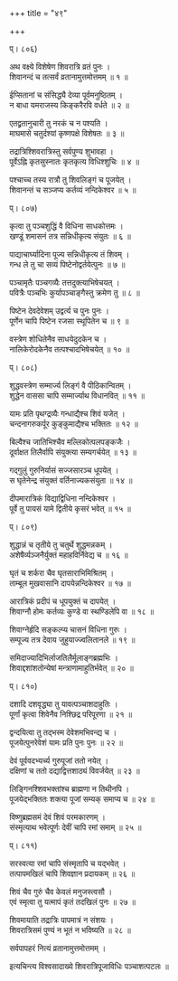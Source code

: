+++
title = "४९"

+++
  
  
  
प्। ८०६)  
  
अथ वक्ष्ये विशेषेण शिवरात्रि व्रतं पुनः ।  
शिवानन्दं च तत्सर्वं व्रतानामुत्तमोत्तमम् ॥ १ ॥  
  
ईप्सितानां च संसिद्ध्यै देव्या पूर्वमनुष्ठितम् ।  
न बाधा यमराजस्य किङ्करैरपि वर्धते ॥ २ ॥  
  
एतद्व्रतानुचारी तु नरकं च न पश्यति ।  
माघमासे चतुर्दश्यां कृष्णपक्षे विशेषतः ॥ ३ ॥  
  
तद्रात्रिश्शिवरात्रिस्तु सर्वपुण्य शुभावहा ।  
पूर्वेऽह्नि कृतसुस्नातः कृतकृत्य विधिश्शुचिः ॥ ४ ॥  
  
पश्चाच्च तस्य रात्रौ तु शिवलिङ्गं च पूजयेत् ।  
शिवानन्तं च सञ्जप्य कर्तव्यं नन्दिकेश्वर ॥ ५ ॥  
  
प्। ८०७)  
  
कृत्वा तु पञ्चशुद्धिं वै विधिना साधकोत्तमः ।  
खण्डूं शमासनं तत्र सन्निधीकृत्य संयुतः ॥ ६ ॥  
  
पाद्याचार्घ्यादिना पूज्य सन्निधीकृत्य तं शिवम् ।  
गन्ध ले तु चा सव्यं पिष्टेनोद्वर्तयेत्पुनः ॥ ७ ॥  
  
पञ्चामृतैः पञ्चगव्यैः तत्तदुक्त्याभिषेचयत् ।  
पवित्रैः पञ्चभिः कुर्यापञ्चाङ्गैस्तु क्रमेण तु ॥ ८ ॥  
  
पिष्टेन देवदेवेशम् उद्वर्त्य च पुनः पुनः ।  
पूर्णेन चापि पिष्टेन रजसा स्थूपितेन च ॥ ९ ॥  
  
वस्त्रेण शोधितेनैव साधयेदुदकेन च ।  
नालिकेरोदकेनैव तत्पश्चादभिषेचयेत् ॥ १० ॥  
  
प्। ८०८)  
  
शुद्धवस्त्रेण सम्मार्ज्य लिङ्गं वै पीठिकान्वितम् ।  
शुद्धेन वाससा चापि सम्मार्ज्याथ विधानवित् ॥ ११ ॥  
  
यामः प्रति पृथग्द्रव्यैः गन्धाद्यैश्च शिवं यजेत् ।  
चन्दनागरुकर्पूर कुङ्कुमाद्यैश्च भक्तितः ॥ १२ ॥  
  
बिल्वैश्च जातिभिश्चैव मल्लिकोत्पलपङ्कजैः ।  
दूर्वाक्षत तिलैर्वापि संयुक्त्या सम्यगर्चयेत् ॥ १३ ॥  
  
गद्गुलुं गुरुनिर्यासं सज्जसारञ्च धूपयेत् ।  
स घृतेनेन्द्र संयुक्तं वर्तिनाज्यकसंयुता ॥ १४ ॥  
  
दीपमारात्रिकं विद्याद्विधिना नन्दिकेश्वर ।  
पूर्वे तु पायसं यामे द्वितीये कृसरं भवेत् ॥ १५ ॥  
  
प्। ८०९)  
  
शुद्धान्नं च तृतीये तु चतुर्थे शुद्धमन्नकम् ।  
अशेषैर्व्यञ्जनैर्युक्तं महाहविर्निवेद्य च ॥ १६ ॥  
  
घृतं च शर्करा चैव घृतसाराभिमिश्रितम् ।  
ताम्बूल मुखवासानि दापयेन्नन्दिकेश्वर ॥ १७ ॥  
  
आरात्रिकं प्रदीपं च धूपयुक्तं च दापयेत् ।  
शिवाग्नौ होमः कर्तव्यः कुण्डे वा स्थण्डिलेपि वा ॥ १८ ॥  
  
शिवाग्नेर्हृदि सङ्कल्प्य चासनं विधिना गुरुः ।  
सम्पूज्य तत्र देवाय जुहुयाज्ज्वलितानले ॥ १९ ॥  
  
समिदाज्यादिभिर्लाजतिलैर्मूलाङ्गब्रह्मभिः ।  
शिवाद्दशांशतोन्येषां मन्त्राणामाहुतिर्भवेत् ॥ २० ॥  
  
प्। ८१०)  
  
दशादि दशवृद्ध्या तु यावत्पञ्चाशदाहुतिः ।  
पूर्णां कृत्वा शिवेनैव निश्छिद्र परिपूरणा ॥ २१ ॥  
  
द्वन्दयित्वा तु तद्भस्म देवेशमभिवन्द्य च ।  
पूजयेत्पुनरेवेशं यामः प्रति पुनः पुनः ॥ २२ ॥  
  
देवं पूर्ववदभ्यर्च्य गुरुपूजां ततो नयेत् ।  
दक्षिणां च ततो दद्याद्वित्तशाठ्यं विवर्जयेत् ॥ २३ ॥  
  
लिङ्गिनश्शिवभक्तांश्च ब्राह्मणा न तिथीनपि ।  
पूजयेद्भक्तितः शक्त्या पूजां सम्यक् समाप्य च ॥ २४ ॥  
  
विष्णुब्रह्मसमं देवं शिवं परमकारणम् ।  
संस्मृत्याथ भवेत्पूर्णः देवीं चापि रमां समाम् ॥ २५ ॥  
  
प्। ८११)  
  
सरस्वत्या रमां चापि संस्मृतापि च यद्भवेत् ।  
तत्पापमखिलं चापि शिवज्ञान प्रदायकम् ॥ २६ ॥  
  
शिवं चैव गुरुं चैव केवलं मनुजस्त्वसौ ।  
एवं स्मृत्वा तु यत्मापं कृतं तदखिलं पुनः ॥ २७ ॥  
  
शिवमायाति तद्रात्रिः पापमात्रं न संशयः ।  
शिवरात्रिसमं पुण्यं न भूतं न भविष्यति ॥ २८ ॥  
  
सर्वपापहरं नित्यं व्रतानामुत्तमोत्तमम् ।  
  
इत्यचिन्त्य विश्वसादाख्ये शिवरात्रिपूजाविधिः पञ्चाशत्पटलः ॥   
